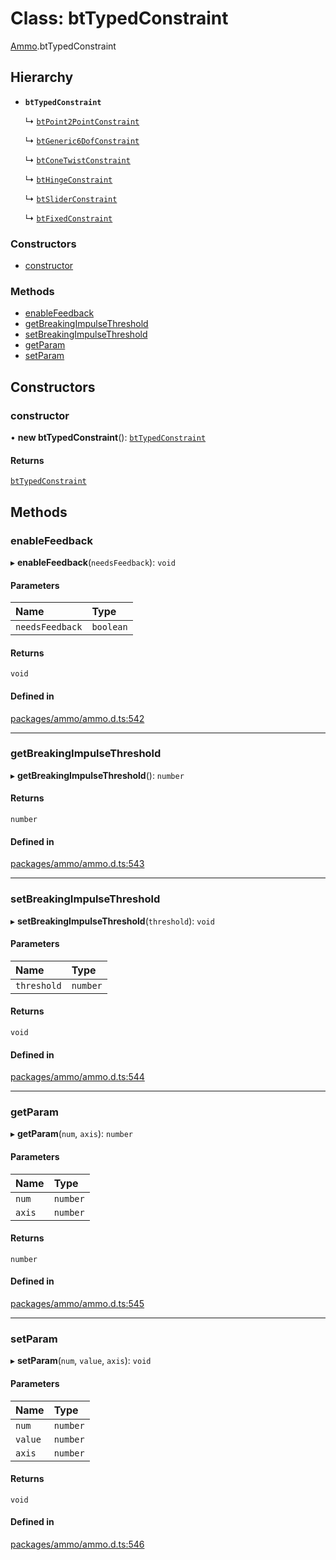# Class: btTypedConstraint

[Ammo](../modules/Ammo.md).btTypedConstraint

## Hierarchy

- **`btTypedConstraint`**

  ↳ [`btPoint2PointConstraint`](Ammo.btPoint2PointConstraint.md)

  ↳ [`btGeneric6DofConstraint`](Ammo.btGeneric6DofConstraint.md)

  ↳ [`btConeTwistConstraint`](Ammo.btConeTwistConstraint.md)

  ↳ [`btHingeConstraint`](Ammo.btHingeConstraint.md)

  ↳ [`btSliderConstraint`](Ammo.btSliderConstraint.md)

  ↳ [`btFixedConstraint`](Ammo.btFixedConstraint.md)

### Constructors

- [constructor](Ammo.btTypedConstraint.md#constructor)

### Methods

- [enableFeedback](Ammo.btTypedConstraint.md#enablefeedback)
- [getBreakingImpulseThreshold](Ammo.btTypedConstraint.md#getbreakingimpulsethreshold)
- [setBreakingImpulseThreshold](Ammo.btTypedConstraint.md#setbreakingimpulsethreshold)
- [getParam](Ammo.btTypedConstraint.md#getparam)
- [setParam](Ammo.btTypedConstraint.md#setparam)

## Constructors

### constructor

• **new btTypedConstraint**(): [`btTypedConstraint`](Ammo.btTypedConstraint.md)

#### Returns

[`btTypedConstraint`](Ammo.btTypedConstraint.md)

## Methods

### enableFeedback

▸ **enableFeedback**(`needsFeedback`): `void`

#### Parameters

| Name | Type |
| :------ | :------ |
| `needsFeedback` | `boolean` |

#### Returns

`void`

#### Defined in

[packages/ammo/ammo.d.ts:542](https://github.com/Orillusion/orillusion/blob/main/packages/ammo/ammo.d.ts#L542)

___

### getBreakingImpulseThreshold

▸ **getBreakingImpulseThreshold**(): `number`

#### Returns

`number`

#### Defined in

[packages/ammo/ammo.d.ts:543](https://github.com/Orillusion/orillusion/blob/main/packages/ammo/ammo.d.ts#L543)

___

### setBreakingImpulseThreshold

▸ **setBreakingImpulseThreshold**(`threshold`): `void`

#### Parameters

| Name | Type |
| :------ | :------ |
| `threshold` | `number` |

#### Returns

`void`

#### Defined in

[packages/ammo/ammo.d.ts:544](https://github.com/Orillusion/orillusion/blob/main/packages/ammo/ammo.d.ts#L544)

___

### getParam

▸ **getParam**(`num`, `axis`): `number`

#### Parameters

| Name | Type |
| :------ | :------ |
| `num` | `number` |
| `axis` | `number` |

#### Returns

`number`

#### Defined in

[packages/ammo/ammo.d.ts:545](https://github.com/Orillusion/orillusion/blob/main/packages/ammo/ammo.d.ts#L545)

___

### setParam

▸ **setParam**(`num`, `value`, `axis`): `void`

#### Parameters

| Name | Type |
| :------ | :------ |
| `num` | `number` |
| `value` | `number` |
| `axis` | `number` |

#### Returns

`void`

#### Defined in

[packages/ammo/ammo.d.ts:546](https://github.com/Orillusion/orillusion/blob/main/packages/ammo/ammo.d.ts#L546)

